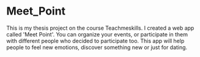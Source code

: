 # Meet_Point
This is my thesis project on the course Teachmeskills. I created a web app called 'Meet Point'. You can organize your events, or participate in them with different people who decided to participate too. This app will help people to feel new emotions, discover something new or just for dating.
